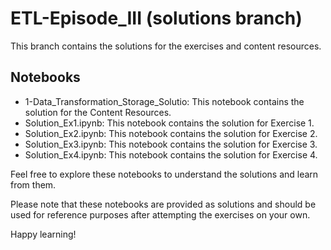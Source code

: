 # ETL-Episode_III (solutions branch)

This branch contains the solutions for the exercises and content resources.

## Notebooks

- 1-Data_Transformation_Storage_Solutio: This notebook contains the solution for the Content Resources.
- Solution_Ex1.ipynb: This notebook contains the solution for Exercise 1.
- Solution_Ex2.ipynb: This notebook contains the solution for Exercise 2.
- Solution_Ex3.ipynb: This notebook contains the solution for Exercise 3.
- Solution_Ex4.ipynb: This notebook contains the solution for Exercise 4.

Feel free to explore these notebooks to understand the solutions and learn from them.

Please note that these notebooks are provided as solutions and should be used for reference purposes after attempting the exercises on your own.

Happy learning!
